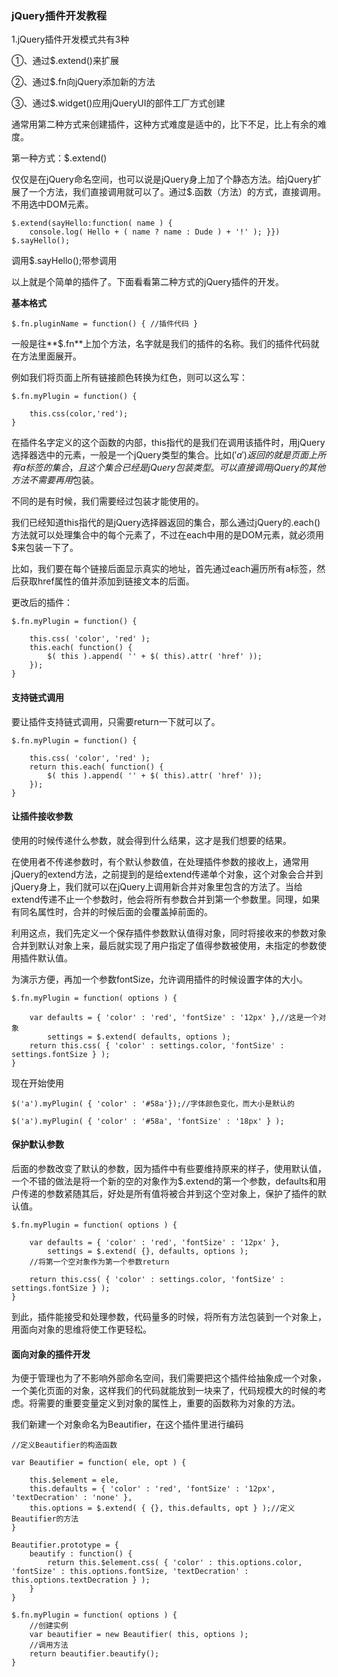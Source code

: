 ### jQuery插件开发教程 ###
1.jQuery插件开发模式共有3种

①、通过$.extend()来扩展

②、通过$.fn向jQuery添加新的方法

③、通过$.widget()应用jQueryUI的部件工厂方式创建

通常用第二种方式来创建插件，这种方式难度是适中的，比下不足，比上有余的难度。

第一种方式：$.extend()

仅仅是在jQuery命名空间，也可以说是jQuery身上加了个静态方法。给jQuery扩展了一个方法，我们直接调用就可以了。通过$.函数（方法）的方式，直接调用。
不用选中DOM元素。

	$.extend(sayHello:function( name ) {
		console.log( Hello + ( name ? name : Dude ) + '!' ); }})
	$.sayHello();

调用$.sayHello();带参调用

以上就是个简单的插件了。下面看看第二种方式的jQuery插件的开发。

**基本格式**

	$.fn.pluginName = function() { //插件代码 }
一般是往**$.fn**上加个方法，名字就是我们的插件的名称。我们的插件代码就在方法里面展开。

例如我们将页面上所有链接颜色转换为红色，则可以这么写：
 
	$.fn.myPlugin = function() {
		
		this.css(color,'red');
	}

在插件名字定义的这个函数的内部，this指代的是我们在调用该插件时，用jQuery选择器选中的元素，一般是一个jQuery类型的集合。比如$('a')返回的就是页面上所有a标签的集合，且这个集合已经是jQuery包装类型。可以直接调用jQuery的其他方法不需要再用$包装。

不同的是有时候，我们需要经过包装才能使用的。

我们已经知道this指代的是jQuery选择器返回的集合，那么通过jQuery的.each()方法就可以处理集合中的每个元素了，不过在each中用的是DOM元素，就必须用$来包装一下了。

比如，我们要在每个链接后面显示真实的地址，首先通过each遍历所有a标签，然后获取href属性的值并添加到链接文本的后面。

更改后的插件：

	$.fn.myPlugin = function() { 
		
		this.css( 'color', 'red' );
		this.each( function() {
			$( this ).append( '' + $( this).attr( 'href' ));
		});
	}
		
#### 支持链式调用 ####

要让插件支持链式调用，只需要return一下就可以了。

	$.fn.myPlugin = function() { 
		
		this.css( 'color', 'red' );
		return this.each( function() {
			$( this ).append( '' + $( this).attr( 'href' ));
		});
	}

#### 让插件接收参数 ####

使用的时候传递什么参数，就会得到什么结果，这才是我们想要的结果。

在使用者不传递参数时，有个默认参数值，在处理插件参数的接收上，通常用jQuery的extend方法，之前提到的是给extend传递单个对象，这个对象会合并到jQuery身上，我们就可以在jQuery上调用新合并对象里包含的方法了。当给extend传递不止一个参数时，他会将所有参数合并到第一个参数里。同理，如果有同名属性时，合并的时候后面的会覆盖掉前面的。

利用这点，我们先定义一个保存插件参数默认值得对象，同时将接收来的参数对象合并到默认对象上来，最后就实现了用户指定了值得参数被使用，未指定的参数使用插件默认值。

为演示方便，再加一个参数fontSize，允许调用插件的时候设置字体的大小。

	$.fn.myPlugin = function( options ) { 

		var defaults = { 'color' : 'red', 'fontSize' : '12px' },//这是一个对象
			settings = $.extend( defaults, options );
		return this.css( { 'color' : settings.color, 'fontSize' : settings.fontSize } );
	}

现在开始使用

	$('a').myPlugin( { 'color' : '#58a'});//字体颜色变化，而大小是默认的

	$('a').myPlugin( { 'color' : '#58a', 'fontSize' : '18px' } );

#### 保护默认参数 ####
后面的参数改变了默认的参数，因为插件中有些要维持原来的样子，使用默认值，一个不错的做法是将一个新的空的对象作为$.extend的第一个参数，defaults和用户传递的参数紧随其后，好处是所有值将被合并到这个空对象上，保护了插件的默认值。

	$.fn.myPlugin = function( options ) {
	
		var defaults = { 'color' : 'red', 'fontSize' : '12px' },
			settings = $.extend( {}, defaults, options );
		//将第一个空对象作为第一个参数return
		
		return this.css( { 'color' : settings.color, 'fontSize' : settings.fontSize } );
	}

到此，插件能接受和处理参数，代码量多的时候，将所有方法包装到一个对象上，用面向对象的思维将使工作更轻松。

#### 面向对象的插件开发 ####
为便于管理也为了不影响外部命名空间，我们需要把这个插件给抽象成一个对象，一个美化页面的对象，这样我们的代码就能放到一块来了，代码规模大的时候的考虑。将需要的重要变量定义到对象的属性上，重要的函数称为对象的方法。

我们新建一个对象命名为Beautifier，在这个插件里进行编码

	//定义Beautifier的构造函数

	var Beautifier = function( ele, opt ) {
	
		this.$element = ele,
		this.defaults = { 'color' : 'red', 'fontSize' : '12px', 'textDecration' : 'none' },
		this.options = $.extend( { {}, this.defaults, opt } );//定义Beautifier的方法
	}

	Beautifier.prototype = {
		beautify : function() {
			return this.$element.css( { 'color' : this.options.color, 'fontSize' : this.options.fontSize, 'textDecration' : this.options.textDecration } );
		}
	}

	$.fn.myPlugin = function( options ) {
		//创建实例
		var beautifier = new Beautifier( this, options );
		//调用方法
		return beautifier.beautify();
	}